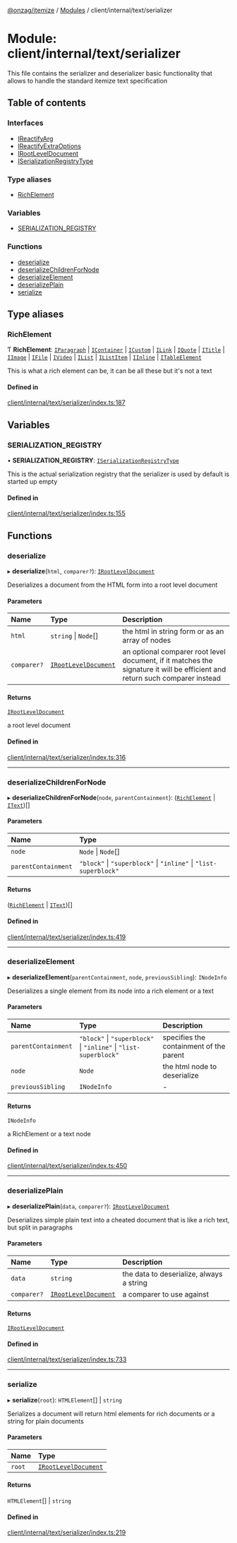 [@onzag/itemize](../README.md) / [Modules](../modules.md) / client/internal/text/serializer

# Module: client/internal/text/serializer

This file contains the serializer and deserializer basic functionality that allows
to handle the standard itemize text specification

## Table of contents

### Interfaces

- [IReactifyArg](../interfaces/client_internal_text_serializer.IReactifyArg.md)
- [IReactifyExtraOptions](../interfaces/client_internal_text_serializer.IReactifyExtraOptions.md)
- [IRootLevelDocument](../interfaces/client_internal_text_serializer.IRootLevelDocument.md)
- [ISerializationRegistryType](../interfaces/client_internal_text_serializer.ISerializationRegistryType.md)

### Type aliases

- [RichElement](client_internal_text_serializer.md#richelement)

### Variables

- [SERIALIZATION\_REGISTRY](client_internal_text_serializer.md#serialization_registry)

### Functions

- [deserialize](client_internal_text_serializer.md#deserialize)
- [deserializeChildrenForNode](client_internal_text_serializer.md#deserializechildrenfornode)
- [deserializeElement](client_internal_text_serializer.md#deserializeelement)
- [deserializePlain](client_internal_text_serializer.md#deserializeplain)
- [serialize](client_internal_text_serializer.md#serialize)

## Type aliases

### RichElement

Ƭ **RichElement**: [`IParagraph`](../interfaces/client_internal_text_serializer_types_paragraph.IParagraph.md) \| [`IContainer`](../interfaces/client_internal_text_serializer_types_container.IContainer.md) \| [`ICustom`](../interfaces/client_internal_text_serializer_types_custom.ICustom.md) \| [`ILink`](../interfaces/client_internal_text_serializer_types_link.ILink.md) \| [`IQuote`](../interfaces/client_internal_text_serializer_types_quote.IQuote.md) \| [`ITitle`](../interfaces/client_internal_text_serializer_types_title.ITitle.md) \| [`IImage`](../interfaces/client_internal_text_serializer_types_image.IImage.md) \| [`IFile`](../interfaces/client_internal_text_serializer_types_file.IFile.md) \| [`IVideo`](../interfaces/client_internal_text_serializer_types_video.IVideo.md) \| [`IList`](../interfaces/client_internal_text_serializer_types_list.IList.md) \| [`IListItem`](../interfaces/client_internal_text_serializer_types_list_item.IListItem.md) \| [`IInline`](../interfaces/client_internal_text_serializer_types_inline.IInline.md) \| [`ITableElement`](../interfaces/client_internal_text_serializer_types_table_element.ITableElement.md)

This is what a rich element can be, it can be all these
but it's not a text

#### Defined in

[client/internal/text/serializer/index.ts:187](https://github.com/onzag/itemize/blob/f2f29986/client/internal/text/serializer/index.ts#L187)

## Variables

### SERIALIZATION\_REGISTRY

• **SERIALIZATION\_REGISTRY**: [`ISerializationRegistryType`](../interfaces/client_internal_text_serializer.ISerializationRegistryType.md)

This is the actual serialization registry that the serializer is used
by default is started up empty

#### Defined in

[client/internal/text/serializer/index.ts:155](https://github.com/onzag/itemize/blob/f2f29986/client/internal/text/serializer/index.ts#L155)

## Functions

### deserialize

▸ **deserialize**(`html`, `comparer?`): [`IRootLevelDocument`](../interfaces/client_internal_text_serializer.IRootLevelDocument.md)

Deserializes a document from the HTML form into a root level document

#### Parameters

| Name | Type | Description |
| :------ | :------ | :------ |
| `html` | `string` \| `Node`[] | the html in string form or as an array of nodes |
| `comparer?` | [`IRootLevelDocument`](../interfaces/client_internal_text_serializer.IRootLevelDocument.md) | an optional comparer root level document, if it matches the signature it will be efficient and return such comparer instead |

#### Returns

[`IRootLevelDocument`](../interfaces/client_internal_text_serializer.IRootLevelDocument.md)

a root level document

#### Defined in

[client/internal/text/serializer/index.ts:316](https://github.com/onzag/itemize/blob/f2f29986/client/internal/text/serializer/index.ts#L316)

___

### deserializeChildrenForNode

▸ **deserializeChildrenForNode**(`node`, `parentContainment`): ([`RichElement`](client_internal_text_serializer.md#richelement) \| [`IText`](../interfaces/client_internal_text_serializer_types_text.IText.md))[]

#### Parameters

| Name | Type |
| :------ | :------ |
| `node` | `Node` \| `Node`[] |
| `parentContainment` | ``"block"`` \| ``"superblock"`` \| ``"inline"`` \| ``"list-superblock"`` |

#### Returns

([`RichElement`](client_internal_text_serializer.md#richelement) \| [`IText`](../interfaces/client_internal_text_serializer_types_text.IText.md))[]

#### Defined in

[client/internal/text/serializer/index.ts:419](https://github.com/onzag/itemize/blob/f2f29986/client/internal/text/serializer/index.ts#L419)

___

### deserializeElement

▸ **deserializeElement**(`parentContainment`, `node`, `previousSibling`): `INodeInfo`

Deserializes a single element from its node into a rich element
or a text

#### Parameters

| Name | Type | Description |
| :------ | :------ | :------ |
| `parentContainment` | ``"block"`` \| ``"superblock"`` \| ``"inline"`` \| ``"list-superblock"`` | specifies the containment of the parent |
| `node` | `Node` | the html node to deserialize |
| `previousSibling` | `INodeInfo` | - |

#### Returns

`INodeInfo`

a RichElement or a text node

#### Defined in

[client/internal/text/serializer/index.ts:450](https://github.com/onzag/itemize/blob/f2f29986/client/internal/text/serializer/index.ts#L450)

___

### deserializePlain

▸ **deserializePlain**(`data`, `comparer?`): [`IRootLevelDocument`](../interfaces/client_internal_text_serializer.IRootLevelDocument.md)

Deserializes simple plain text into a cheated document
that is like a rich text, but split in paragraphs

#### Parameters

| Name | Type | Description |
| :------ | :------ | :------ |
| `data` | `string` | the data to deserialize, always a string |
| `comparer?` | [`IRootLevelDocument`](../interfaces/client_internal_text_serializer.IRootLevelDocument.md) | a comparer to use against |

#### Returns

[`IRootLevelDocument`](../interfaces/client_internal_text_serializer.IRootLevelDocument.md)

#### Defined in

[client/internal/text/serializer/index.ts:733](https://github.com/onzag/itemize/blob/f2f29986/client/internal/text/serializer/index.ts#L733)

___

### serialize

▸ **serialize**(`root`): `HTMLElement`[] \| `string`

Serializes a document
will return html elements for rich documents
or a string for plain documents

#### Parameters

| Name | Type |
| :------ | :------ |
| `root` | [`IRootLevelDocument`](../interfaces/client_internal_text_serializer.IRootLevelDocument.md) |

#### Returns

`HTMLElement`[] \| `string`

#### Defined in

[client/internal/text/serializer/index.ts:219](https://github.com/onzag/itemize/blob/f2f29986/client/internal/text/serializer/index.ts#L219)
